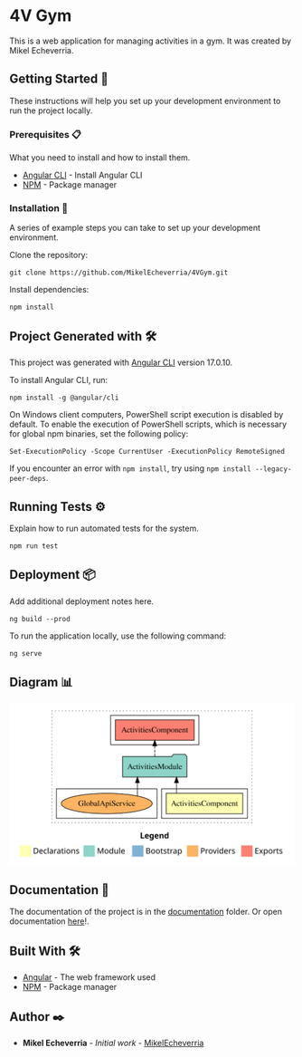 # 4V Gym

This is a web application for managing activities in a gym. It was created by Mikel Echeverria.

## Getting Started 🚀

These instructions will help you set up your development environment to run the project locally.

### Prerequisites 📋

What you need to install and how to install them.

* [Angular CLI](https://angular.io/guide/setup-local) - Install Angular CLI
* [NPM](https://www.npmjs.com/) - Package manager

### Installation 🔧

A series of example steps you can take to set up your development environment.

Clone the repository:

```shell
git clone https://github.com/MikelEcheverria/4VGym.git
```

Install dependencies:

```shell
npm install
```

## Project Generated with 🛠️

This project was generated with [Angular CLI](https://github.com/angular/angular-cli) version 17.0.10.

To install Angular CLI, run:

```shell
npm install -g @angular/cli
```

On Windows client computers, PowerShell script execution is disabled by default. To enable the execution of
PowerShell scripts, which is necessary for global npm binaries, set the following policy:

```shell
Set-ExecutionPolicy -Scope CurrentUser -ExecutionPolicy RemoteSigned
```

If you encounter an error with `npm install`, try using `npm install --legacy-peer-deps`.

## Running Tests ⚙️

Explain how to run automated tests for the system.

```shell
npm run test
```

## Deployment 📦

Add additional deployment notes here.

```shell
ng build --prod
```

To run the application locally, use the following command:

```shell
ng serve
```

## Diagram 📊

![Diagrama de Componentes Angular](documentation/graph/dependencies.svg)

## Documentation 📖

The documentation of the project is in the [documentation](documentation) folder.
Or open documentation [here](https://byronndev.github.io/4V-GYM/documentation/)!.

## Built With 🛠️

* [Angular](https://angular.io/) - The web framework used
* [NPM](https://www.npmjs.com/) - Package manager

## Author ✒️

* **Mikel Echeverria** - *Initial work* - [MikelEcheverria](https://github.com/MikelEcheverria)
